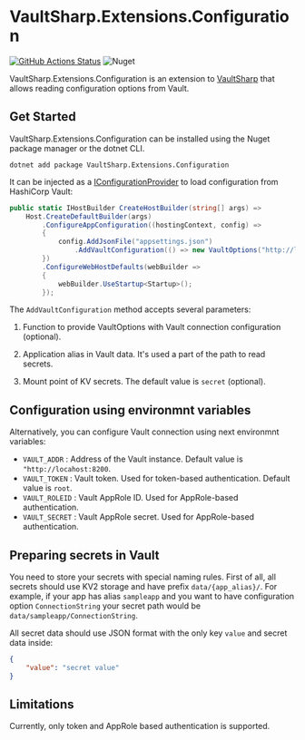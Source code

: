 # VaultSharp.Extensions.Configuration

[![GitHub Actions Status](https://github.com/MrZoidberg/VaultSharp.Extensions.Configuration/workflows/Build/badge.svg?branch=master)](https://github.com/MrZoidberg/VaultSharp.Extensions.Configuration/actions) ![Nuget](https://img.shields.io/nuget/v/VaultSharp.Extensions.Configuration)

VaultSharp.Extensions.Configuration is an extension to [VaultSharp](https://github.com/rajanadar/VaultSharp) that allows reading configuration options from Vault.

## Get Started

VaultSharp.Extensions.Configuration can be installed using the Nuget package manager or the dotnet CLI.

`dotnet add package VaultSharp.Extensions.Configuration`

It can be injected as a [IConfigurationProvider](https://docs.microsoft.com/en-us/dotnet/api/microsoft.extensions.configuration.iconfigurationprovider?view=dotnet-plat-ext-3.1)
to load configuration from HashiCorp Vault:

```csharp
public static IHostBuilder CreateHostBuilder(string[] args) =>
    Host.CreateDefaultBuilder(args)
        .ConfigureAppConfiguration((hostingContext, config) =>
        {
            config.AddJsonFile("appsettings.json")
                .AddVaultConfiguration(() => new VaultOptions("http://localhost:8200", "root"), "sampleapp", "secret");
        })
        .ConfigureWebHostDefaults(webBuilder =>
        {
            webBuilder.UseStartup<Startup>();
        });
```

The `AddVaultConfiguration` method accepts several parameters:

1. Function to provide VaultOptions with Vault connection configuration (optional).

2. Application alias in Vault data. It's used a part of the path to read secrets.

3. Mount point of KV secrets. The default value is `secret` (optional).

## Configuration using environmnt variables

Alternatively, you can configure Vault connection using next environmnt variables:

- `VAULT_ADDR` : Address of the Vault instance. Default value is `"http://locahost:8200`.
- `VAULT_TOKEN` : Vault token. Used for token-based authentication. Default value is `root`.
- `VAULT_ROLEID` : Vault AppRole ID. Used for AppRole-based authentication.
- `VAULT_SECRET` : Vault AppRole secret. Used for AppRole-based authentication.

## Preparing secrets in Vault

You need to store your secrets with special naming rules.
First of all, all secrets should use KV2 storage and have prefix `data/{app_alias}/`.
For example, if your app has alias `sampleapp` and you want to have configuration option `ConnectionString` your secret path would be `data/sampleapp/ConnectionString`.

All secret data should use JSON format with the only key `value` and secret data inside:
```json
{
    "value": "secret value"
}
```

## Limitations

Currently, only token and AppRole based authentication is supported.
